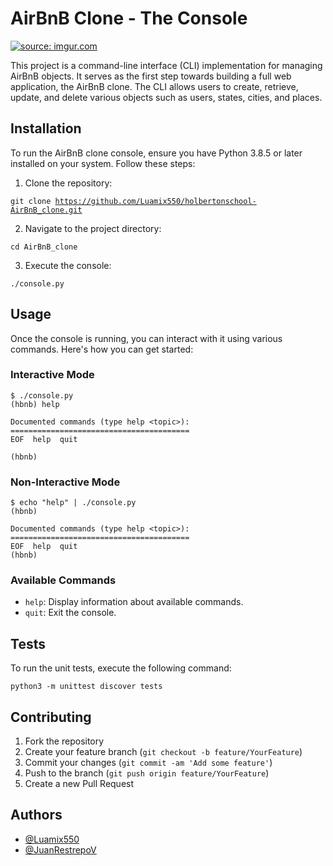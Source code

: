 <!DOCTYPE html>
<html lang="en">
<head>
<meta charset="UTF-8">
<meta name="viewport" content="width=device-width, initial-scale=1.0">

</head>
<body>

<h1>AirBnB Clone - The Console</h1>

<a href="https://i.imgur.com/w4HzD77.png"><img src="https://i.imgur.com/w4HzD77.png" title="source: imgur.com" /></a>

<p>This project is a command-line interface (CLI) implementation for managing AirBnB objects. It serves as the first step towards building a full web application, the AirBnB clone. The CLI allows users to create, retrieve, update, and delete various objects such as users, states, cities, and places.</p>

<h2>Installation</h2>

<p>To run the AirBnB clone console, ensure you have Python 3.8.5 or later installed on your system. Follow these steps:</p>

<ol>
  <li>Clone the repository:</li>
</ol>

<pre><code>git clone <a href="https://github.com/Luamix550/holbertonschool-AirBnB_clone.git">https://github.com/Luamix550/holbertonschool-AirBnB_clone.git</a></code></pre>

<ol start="2">
  <li>Navigate to the project directory:</li>
</ol>

<pre><code>cd AirBnB_clone</code></pre>

<ol start="3">
  <li>Execute the console:</li>
</ol>

<pre><code>./console.py</code></pre>

<h2>Usage</h2>

<p>Once the console is running, you can interact with it using various commands. Here's how you can get started:</p>

<h3>Interactive Mode</h3>

<pre><code>$ ./console.py
(hbnb) help

Documented commands (type help &lt;topic&gt;):
========================================
EOF  help  quit

(hbnb) 
</code></pre>

<h3>Non-Interactive Mode</h3>

<pre><code>$ echo "help" | ./console.py
(hbnb)

Documented commands (type help &lt;topic&gt;):
========================================
EOF  help  quit
(hbnb) 
</code></pre>

<h3>Available Commands</h3>

<ul>
  <li><code>help</code>: Display information about available commands.</li>
  <li><code>quit</code>: Exit the console.</li>
</ul>

<h2>Tests</h2>

<p>To run the unit tests, execute the following command:</p>

<pre><code>python3 -m unittest discover tests</code></pre>

<h2>Contributing</h2>

<ol>
  <li>Fork the repository</li>
  <li>Create your feature branch (<code>git checkout -b feature/YourFeature</code>)</li>
  <li>Commit your changes (<code>git commit -am 'Add some feature'</code>)</li>
  <li>Push to the branch (<code>git push origin feature/YourFeature</code>)</li>
  <li>Create a new Pull Request</li>
</ol>

<h2>Authors</h2>

<ul>
  <li><a href="https://github.com/Luamix550">@Luamix550</a></li>
  <li><a href="https://github.com/JuanRestrepoV">@JuanRestrepoV</a></li>
</ul>

</body>
</html>
